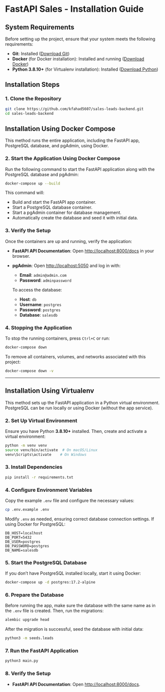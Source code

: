 # FastAPI Sales - Installation Guide

## System Requirements

Before setting up the project, ensure that your system meets the following requirements:

- **Git**: Installed ([Download Git](https://git-scm.com/downloads))
- **Docker** (for Docker installation): Installed and running ([Download Docker](https://www.docker.com/get-started))
- **Python 3.8.10+** (for Virtualenv installation): Installed ([Download Python](https://www.python.org/downloads/))

## Installation Steps

### 1. Clone the Repository

```sh
git clone https://github.com/kfahad5607/sales-leads-backend.git
cd sales-leads-backend
```

## Installation Using Docker Compose

This method runs the entire application, including the FastAPI app, PostgreSQL database, and pgAdmin, using Docker.

### 2. Start the Application Using Docker Compose

Run the following command to start the FastAPI application along with the PostgreSQL database and pgAdmin:

```sh
docker-compose up --build
```

This command will:
- Build and start the FastAPI app container.
- Start a PostgreSQL database container.
- Start a pgAdmin container for database management.
- Automatically create the database and seed it with initial data.

### 3. Verify the Setup

Once the containers are up and running, verify the application:

- **FastAPI API Documentation**: Open [http://localhost:8000/docs](http://localhost:8000/docs) in your browser.
- **pgAdmin**: Open [http://localhost:5050](http://localhost:5050) and log in with:
  - **Email**: `admin@admin.com`
  - **Password**: `adminpassword`
  
  To access the database:
  - **Host**: `db`
  - **Username**: `postgres`
  - **Password**: `postgres`
  - **Database**: `salesdb`

### 4. Stopping the Application

To stop the running containers, press `Ctrl+C` or run:

```sh
docker-compose down
```

To remove all containers, volumes, and networks associated with this project:

```sh
docker-compose down -v
```

---

## Installation Using Virtualenv

This method sets up the FastAPI application in a Python virtual environment. PostgreSQL can be run locally or using Docker (without the app service).

### 2. Set Up Virtual Environment

Ensure you have Python **3.8.10+** installed. Then, create and activate a virtual environment:

```sh
python -m venv venv
source venv/bin/activate  # On macOS/Linux
venv\Scripts\activate    # On Windows
```

### 3. Install Dependencies

```sh
pip install -r requirements.txt
```

### 4. Configure Environment Variables

Copy the example `.env` file and configure the necessary values:

```sh
cp .env.example .env
```

Modify `.env` as needed, ensuring correct database connection settings. If using Docker for PostgreSQL:

```env
DB_HOST=localhost
DB_PORT=5432
DB_USER=postgres
DB_PASSWORD=postgres
DB_NAME=salesdb
```

### 5. Start the PostgreSQL Database

If you don’t have PostgreSQL installed locally, start it using Docker:

```sh
docker-compose up -d postgres:17.2-alpine
```

### 6. Prepare the Database

Before running the app, make sure the database with the same name as in the `.env` file is created. Then, run the migrations:

```sh
alembic upgrade head
```

After the migration is successful, seed the database with initial data:

```sh
python3 -m seeds.leads
```

### 7. Run the FastAPI Application

```sh
python3 main.py
```

### 8. Verify the Setup

- **FastAPI API Documentation**: Open [http://localhost:8000/docs](http://localhost:8000/docs).
